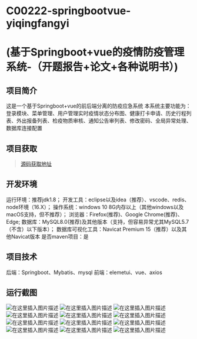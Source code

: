 # C00222-springbootvue-yiqingfangyi
# (基于Springboot+vue的疫情防疫管理系统-（开题报告+论文+各种说明书）)

## 项目简介

这是一个基于Springboot+vue的前后端分离的防疫应急系统
本系统主要功能为：登录模块、菜单管理、用户管理实时疫情状态分布图、健康打卡申请、历史行程列表、外出报备列表、检疫物质审核、通知公告审列表、修改密码、全局异常处理、数据库连接配置


## 项目获取
> [源码获取地址](http://www.manoncode.cn/details?id=222)

 
## 开发环境

运行环境：推荐jdk1.8；
开发工具：eclipse以及idea（推荐）、vscode、redis、node环境（16.X）；
操作系统：windows 10 8G内存以上（其他windows以及macOS支持，但不推荐）；
浏览器：Firefox(推荐)、Google Chrome(推荐)、Edge;
数据库：MySQL8.0(推荐)及其他版本（支持，但容易异常尤其MySQL5.7（不含）以下版本）；
数据库可视化工具：Navicat Premium 15（推荐）以及其他Navicat版本
是否maven项目：是

## 项目技术
 
后端：Springboot、Mybatis、mysql
前端：elemetui、vue、axios

## 运行截图
![在这里插入图片描述](https://img-blog.csdnimg.cn/direct/c18fc0e5a76240bd9515c5775dbd61fc.png#pic_center)
![在这里插入图片描述](https://img-blog.csdnimg.cn/direct/5c3b726cc7884c24bf265362d1cab339.png#pic_center)
![在这里插入图片描述](https://img-blog.csdnimg.cn/direct/596d56c5c371446cab1edc3610624e55.png#pic_center)
![在这里插入图片描述](https://img-blog.csdnimg.cn/direct/b6f6946023da4db1bd5ce4fb54110746.png#pic_center)
![在这里插入图片描述](https://img-blog.csdnimg.cn/direct/209b86e229b14479b79b5ac080aed89f.png#pic_center)
![在这里插入图片描述](https://img-blog.csdnimg.cn/direct/d0bb1b6833c24c8d8e34b0d70fa7b18f.png#pic_center)
![在这里插入图片描述](https://img-blog.csdnimg.cn/direct/9b821d7e5a194dd2899742724b96b6c2.png#pic_center)
![在这里插入图片描述](https://img-blog.csdnimg.cn/direct/1d4aa1f852a943a6a32376edd88ed5bd.png#pic_center)
![在这里插入图片描述](https://img-blog.csdnimg.cn/direct/01d98e27320740e0beaae73ac193d88a.png#pic_center)
![在这里插入图片描述](https://img-blog.csdnimg.cn/direct/8c0a98c221644eb79f733915cc47f05b.png#pic_center)
![在这里插入图片描述](https://img-blog.csdnimg.cn/direct/1fc3330cd75b426c8cf71a38cd3caa40.png#pic_center)
![在这里插入图片描述](https://img-blog.csdnimg.cn/direct/411c97ba34fb4eb3a9c9548352c10139.png#pic_center)



